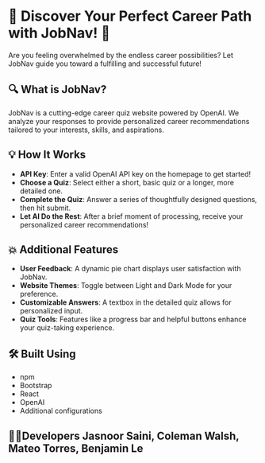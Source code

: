 # 🚀 Discover Your Perfect Career Path with JobNav! 🌟

Are you feeling overwhelmed by the endless career possibilities? Let JobNav guide you toward a fulfilling and successful future!

## 🔍 What is JobNav?

JobNav is a cutting-edge career quiz website powered by OpenAI. We analyze your responses to provide personalized career recommendations tailored to your interests, skills, and aspirations.

## 💡 How It Works

- **API Key**: Enter a valid OpenAI API key on the homepage to get started!
- **Choose a Quiz**: Select either a short, basic quiz or a longer, more detailed one.
- **Complete the Quiz**: Answer a series of thoughtfully designed questions, then hit submit.
- **Let AI Do the Rest**: After a brief moment of processing, receive your personalized career recommendations!

## 💥 Additional Features

- **User Feedback**: A dynamic pie chart displays user satisfaction with JobNav.
- **Website Themes**: Toggle between Light and Dark Mode for your preference.
- **Customizable Answers**: A textbox in the detailed quiz allows for personalized input.
- **Quiz Tools**: Features like a progress bar and helpful buttons enhance your quiz-taking experience.

## 🛠️ Built Using

- npm
- Bootstrap
- React
- OpenAI
- Additional configurations

## 👷‍♂️Developers Jasnoor Saini, Coleman Walsh, Mateo Torres, Benjamin Le
